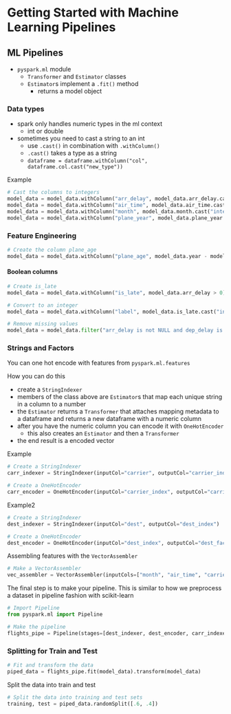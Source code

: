 # Getting Started with Machine Learning Pipelines

## ML Pipelines
- `pyspark.ml` module
    - `Transformer` and `Estimator` classes
    - `Estimator`s implement a `.fit()` method
        - returns a model object

### Data types
- spark only handles numeric types in the ml context
    - int or double
- sometimes you need to cast a string to an int
    - use `.cast()` in combination with `.withColumn()`
    - `.cast()` takes a type as a string
    - `dataframe = dataframe.withColumn("col", dataframe.col.cast("new_type"))`

Example
```python
# Cast the columns to integers
model_data = model_data.withColumn("arr_delay", model_data.arr_delay.cast("integer"))
model_data = model_data.withColumn("air_time", model_data.air_time.cast("integer"))
model_data = model_data.withColumn("month", model_data.month.cast("integer"))
model_data = model_data.withColumn("plane_year", model_data.plane_year.cast("integer"))
```

### Feature Engineering
```python
# Create the column plane_age
model_data = model_data.withColumn("plane_age", model_data.year - model_data.plane_year)
```

#### Boolean columns
```python
# Create is_late
model_data = model_data.withColumn("is_late", model_data.arr_delay > 0)

# Convert to an integer
model_data = model_data.withColumn("label", model_data.is_late.cast("integer"))

# Remove missing values
model_data = model_data.filter("arr_delay is not NULL and dep_delay is not NULL and air_time is not NULL and plane_year is not NULL")
```

### Strings and Factors
You can one hot encode with features from `pyspark.ml.features`

How you can do this
- create a `StringIndexer`
- members of the class above are `Estimator`s that map each unique string in a column to a number
- the `Estimator` returns a `Transformer` that attaches mapping metadata to a dataframe and returns a new dataframe with a numeric column
- after you have the numeric column you can encode it with `OneHotEncoder`
    - this also creates an `Estimator` and then a `Transformer`
- the end result is a encoded vector

Example
```python
# Create a StringIndexer
carr_indexer = StringIndexer(inputCol="carrier", outputCol="carrier_index")

# Create a OneHotEncoder
carr_encoder = OneHotEncoder(inputCol="carrier_index", outputCol="carrier_fact")
```
Example2
```python
# Create a StringIndexer
dest_indexer = StringIndexer(inputCol="dest", outputCol="dest_index")

# Create a OneHotEncoder
dest_encoder = OneHotEncoder(inputCol="dest_index", outputCol="dest_fact")
```

Assembling features with the `VectorAssembler`
```python
# Make a VectorAssembler
vec_assembler = VectorAssembler(inputCols=["month", "air_time", "carrier_fact", "dest_fact", "plane_age"], outputCol="features")
```
The final step is to make your pipeline. This is similar to how we preprocess a dataset in pipeline fashion with scikit-learn
```python
# Import Pipeline
from pyspark.ml import Pipeline

# Make the pipeline
flights_pipe = Pipeline(stages=[dest_indexer, dest_encoder, carr_indexer, carr_encoder, vec_assembler])
```

### Splitting for Train and Test
```python
# Fit and transform the data
piped_data = flights_pipe.fit(model_data).transform(model_data)
```

Split the data into train and test
```python
# Split the data into training and test sets
training, test = piped_data.randomSplit([.6, .4])
```